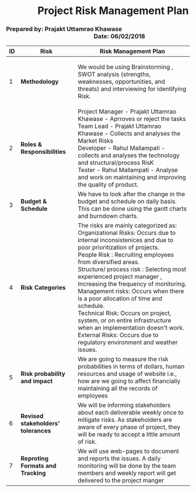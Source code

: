 # &nbsp;&nbsp;&nbsp;&nbsp;&nbsp;&nbsp;&nbsp;&nbsp;&nbsp;&nbsp;&nbsp;&nbsp;&nbsp;Project Risk Management Plan


### Prepared by:  Prajakt Uttamrao Khawase &nbsp;&nbsp;&nbsp;&nbsp;&nbsp;&nbsp;&nbsp;&nbsp;&nbsp;&nbsp;&nbsp;&nbsp;&nbsp;&nbsp;&nbsp;&nbsp;&nbsp;&nbsp;&nbsp;&nbsp;&nbsp;&nbsp;&nbsp;&nbsp;&nbsp;&nbsp;&nbsp;&nbsp;&nbsp;&nbsp;&nbsp;&nbsp;&nbsp;&nbsp;&nbsp;&nbsp;&nbsp;&nbsp;&nbsp;&nbsp;&nbsp;&nbsp;&nbsp;&nbsp;&nbsp;&nbsp;&nbsp;&nbsp;&nbsp;&nbsp;&nbsp;&nbsp;&nbsp;&nbsp;&nbsp;&nbsp;&nbsp;&nbsp;&nbsp;&nbsp;&nbsp;&nbsp;Date: 06/02/2018


ID|Risk| Risk Management Plan|
---|---|---|
1 | **Methodology** | <p>We would be using Brainstorming , SWOT analysis (strengths, weaknesses, opportunities, and threats) and interviewing for identifying Risk.</p>|
2 | **Roles & Responsibilities** | Project Manager - Prajakt Uttamrao Khawase - Aprroves or reject the tasks <br> Team Lead - Prajakt Uttamrao Khawase - Collects and analyses the Market Risks <br>Developer - Rahul Mallampati - collects and analyses the technology and structural/process RisK <br> Tester - Rahul Mallampati - Analyse and work on maintaining and improving the quality of product. |
3 | **Budget & Schedule** | We have to look after the change in the budget and schedule on daily basis. This can be done using the gantt charts and burndown charts.|
4 | **Risk Categories** | The risks are mainly categorized as: <br>Organizational Risks: Occurs due to internal inconsistenices and due to poor prioritization of projects. <br> People Risk : Recruiting employees from diversified areas. <br> Structure/ process risk : Selecting most experienced project manager , Increasing the frequency of monitoring. <br> Management risks: Occurs when there is a poor allocation of time and schedule. <br> Technical Risk: Occurs on project, system, or on entire infrastructure when an implementation doesn't work.  <br> External Risks: Occurs due to regulatory environment and weather issues. |
5 | **Risk probability and impact** | We are going to measure the risk probabilities in terms of dollars, human resources and usage of website i.e., how are we going to affect financially maintaining all the records of employees |
6 | **Revised stakeholders’ tolerances** | We will be informing stakeholders about each deliverable weekly once to mitigate risks. As stakeholders are aware of every phase of project, they will be ready to accept a little amount of risk.|
7 | **Reproting Formats and Tracking** | We will use web-pages to document and reports the issues. A daily monitoring will be done by the team members and weekly report will get delivered to the project manger|


